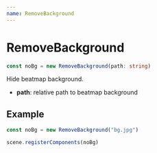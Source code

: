```yaml
---
name: RemoveBackground 
---
```


# RemoveBackground
```typescript
const noBg = new RemoveBackground(path: string)
```

Hide beatmap background.

* **path**: relative path to beatmap background

## Example
```javascript
const noBg = new RemoveBackground("bg.jpg")

scene.registerComponents(noBg)
```
